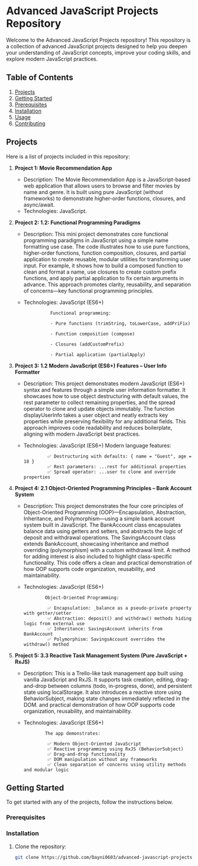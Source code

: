 # Advanced JavaScript Projects Repository

Welcome to the Advanced JavaScript Projects repository! This repository is a collection of advanced JavaScript projects designed to help you deepen your understanding of JavaScript concepts, improve your coding skills, and explore modern JavaScript practices.

## Table of Contents

1. [Projects](#projects)
2. [Getting Started](#getting-started)
3. [Prerequisites](#prerequisites)
4. [Installation](#installation)
5. [Usage](#usage)
6. [Contributing](#contributing)

## Projects

Here is a list of projects included in this repository:

1. **Project 1: Movie Recommendation App**
   - Description: The Movie Recommendation App is a JavaScript-based web application that allows users to browse and filter movies by name and genre.
                  It is built using pure JavaScript (without frameworks) to demonstrate higher-order functions, closures, and async/await.
   - Technologies: JavaScript.

2. **Project 2: 1.2: Functional Programming Paradigms**
   - Description: This mini project demonstrates core functional programming paradigms in JavaScript using a simple name formatting use case. The code illustrates how to use pure functions, higher-order 
                  functions, function composition, closures, and partial application to create reusable, modular utilities for transforming user input. For example, it shows how to build a composed function to 
                  clean and format a name, use closures to create custom prefix functions, and apply partial application to fix certain arguments in advance. This approach promotes clarity, reusability, and 
                  separation of concerns—key functional programming principles.
   - Technologies: JavaScript (ES6+)

                   Functional programming:

                   - Pure functions (trimString, toLowerCase, addPriFix)

                   - Function composition (compose)

                   - Closures (addCustomPrefix)

                   - Partial application (partialApply)


3. **Project 3: 1.2 Modern JavaScript (ES6+) Features – User Info Formatter**
   - Description: This project demonstrates modern JavaScript (ES6+) syntax and features through a simple user information formatter. It showcases how to use object destructuring with default values, the rest 
                  parameter to collect remaining properties, and the spread operator to clone and update objects immutably. The function displayUserInfo takes a user object and neatly extracts key properties 
                  while preserving flexibility for any additional fields. This approach improves code readability and reduces boilerplate, aligning with modern JavaScript best practices.
   - Technologies: JavaScript (ES6+)
                   Modern language features:

                  ✅ Destructuring with defaults: { name = "Guest", age = 18 }
                  ✅ Rest parameters: ...rest for additional properties
                  ✅ Spread operator: ...user to clone and override properties

4. **Project 4: 2.1 Object-Oriented Programming Principles – Bank Account System**
   - Description: This project demonstrates the four core principles of Object-Oriented Programming (OOP)—Encapsulation, Abstraction, Inheritance, and Polymorphism—using a simple bank account system built in 
                  JavaScript.
                  The BankAccount class encapsulates balance data using getters and setters, and abstracts the logic of deposit and withdrawal operations. The SavingsAccount class extends BankAccount, showcasing 
                  inheritance and method overriding (polymorphism) with a custom withdrawal limit. A method for adding interest is also included to highlight class-specific functionality. This code offers a clean 
                  and practical demonstration of how OOP supports code organization, reusability, and maintainability.
   - Technologies: JavaScript (ES6+)

                 Object-Oriented Programming:

                  ✅ Encapsulation: _balance as a pseudo-private property with getter/setter
                  ✅ Abstraction: deposit() and withdraw() methods hiding logic from external use
                  ✅ Inheritance: SavingsAccount inherits from BankAccount
                  ✅ Polymorphism: SavingsAccount overrides the withdraw() method

5. **Project 5: 3.3 Reactive Task Management System (Pure JavaScript + RxJS)**
   - Description: This is a Trello-like task management app built using vanilla JavaScript and RxJS. It supports task creation, editing, drag-and-drop between columns (todo, in-progress, done), and persistent 
                  state using localStorage. It also introduces a reactive store using BehaviorSubject, making state changes immediately reflected in the DOM.
                  and practical demonstration of how OOP supports code organization, reusability, and maintainability.
   - Technologies: JavaScript (ES6+)

                 The app demonstrates:

                  ✅ Modern Object-Oriented JavaScript
                  ✅ Reactive programming using RxJS (BehaviorSubject)
                  ✅ Drag-and-drop functionality
                  ✅ DOM manipulation without any frameworks
                  ✅ Clean separation of concerns using utility methods and modular logic





## Getting Started

To get started with any of the projects, follow the instructions below.

### Prerequisites



### Installation

1. Clone the repository:
   ```bash
   git clone https://github.com/Dayni0603/advanced-javascript-projects.git

